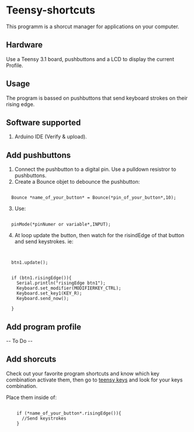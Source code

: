 # Teensy-shortcuts

This programm is a shorcut manager for applications on your computer.

## Hardware

Use a Teensy 3.1 board, pushbuttons and a LCD to display the current Profile.

## Usage

The program is bassed on pushbuttons that send keyboard strokes on their rising edge.

## Software supported

1. Arduino IDE (Verify & upload).

## Add pushbuttons

1. Connect the pushbutton to a digital pin. Use a pulldown resistror to pushbuttons.
2. Create a Bounce objet to debounce the pushbutton:
<pre lang="arduino"><code>
  Bounce *name_of_your_button* = Bounce(*pin_of_your_button*,10);
</code></pre>
3. Use:
<pre lang="arduino"><code>
  pinMode(*pinNumer or variable*,INPUT);
</code></pre>
4. At loop update the button, then watch for the risindEdge of that button and send keystrokes. ie:
<pre lang="arduino"><code>

  btn1.update();
 
  
  if (btn1.risingEdge()){
    Serial.println("risingEdge btn1");
    Keyboard.set_modifier(MODIFIERKEY_CTRL);
    Keyboard.set_key1(KEY_R);
    Keyboard.send_now();

  }
</code></pre>


## Add program profile

-- To Do --

## Add shorcuts

Check out your favorite program shortcuts and know which key combination activate them, then go to [teensy keys](https://www.pjrc.com/teensy/td_keyboard.html) and look for your keys combination.

Place them inside of:
<pre lang="arduino"><code>    
    if (*name_of_your_button*.risingEdge()){
      //Send keystrokes
    }
</code></pre>
